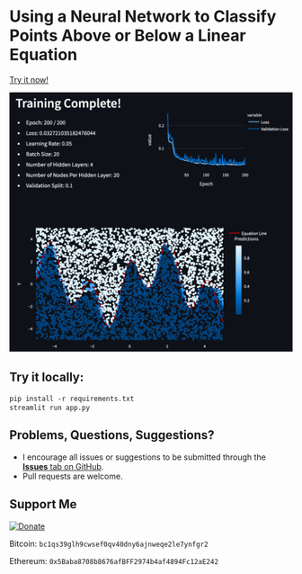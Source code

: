 # Using a Neural Network to Classify Points Above or Below a Linear Equation

[Try it now!](https://neural-network-curves.streamlit.app/)

![Training Process](example.png)

## Try it locally:
```
pip install -r requirements.txt
streamlit run app.py
```


## Problems, Questions, Suggestions? 
* I encourage all issues or suggestions to be submitted through the [**Issues** tab on GitHub](https://github.com/freddyouellette/neural-network-curves/issues).
* Pull requests are welcome.

## Support Me
[![Donate](https://img.shields.io/badge/Donate-fec133?logo=paypal)](https://www.paypal.com/donate/?hosted_button_id=3PJ9XD363CC5E)

Bitcoin: `bc1qs39glh9cwsef0qv40dny6ajnweqe2le7ynfgr2`

Ethereum: `0x5Baba8708b8676afBFF2974b4af4894Fc12aE242`